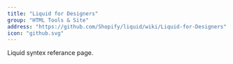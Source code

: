 ```yaml
---
title: "Liquid for Designers"
group: "HTML Tools & Site"
address: "https://github.com/Shopify/liquid/wiki/Liquid-for-Designers"
icon: "github.svg"
---
```

Liquid syntex referance page.

